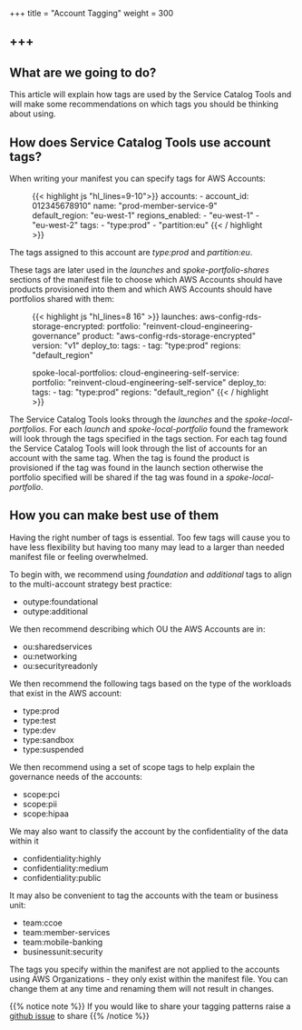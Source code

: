 +++
title = "Account Tagging"
weight = 300

+++
---

## What are we going to do?

This article will explain how tags are used by the Service Catalog Tools and will make some recommendations on which
tags you should be thinking about using.

## How does Service Catalog Tools use account tags?

When writing your manifest you can specify tags for AWS Accounts:

<figure>
  {{< highlight js "hl_lines=9-10">}}
accounts:
  - account_id: 012345678910"
    name: "prod-member-service-9"
    default_region: "eu-west-1"
    regions_enabled:
      - "eu-west-1"
      - "eu-west-2"
    tags:
      - "type:prod"
      - "partition:eu"
  {{< / highlight >}}
 </figure>
 
 The tags assigned to this account are *type:prod* and *partition:eu*.

These tags are later used in the *launches* and *spoke-portfolio-shares* sections of the manifest file to choose which 
AWS Accounts should have products provisioned into them and which AWS Accounts should have portfolios shared with them:

<figure>
  {{< highlight js "hl_lines=8 16" >}}
launches:
  aws-config-rds-storage-encrypted:
    portfolio: "reinvent-cloud-engineering-governance"
    product: "aws-config-rds-storage-encrypted"
    version: "v1"
    deploy_to:
      tags:
        - tag: "type:prod"
          regions: "default_region"

spoke-local-portfolios:
  cloud-engineering-self-service:
    portfolio: "reinvent-cloud-engineering-self-service"
    deploy_to:
      tags:
        - tag: "type:prod"
          regions: "default_region"
  {{< / highlight >}}
 </figure>          
 
The Service Catalog Tools looks through the *launches* and the *spoke-local-portfolios*.  For each *launch* and 
*spoke-local-portfolio* found the framework will look through the tags specified in the tags section.  For each tag found
the Service Catalog Tools will look through the list of accounts for an account with the same tag.  When the tag is found
the product is provisioned if the tag was found in the launch section otherwise the portfolio specified will be shared if
the tag was found in a *spoke-local-portfolio*.

## How you can make best use of them

Having the right number of tags is essential.  Too few tags will cause you to have less flexibility but having too many
may lead to a larger than needed manifest file or feeling overwhelmed.

To begin with, we recommend using *foundation* and *additional* tags to align to the multi-account strategy best practice:

- outype:foundational
- outype:additional

We then recommend describing which OU the AWS Accounts are in:

- ou:sharedservices
- ou:networking
- ou:securityreadonly

We then recommend the following tags based on the type of the workloads that exist in the AWS account:

- type:prod
- type:test
- type:dev
- type:sandbox
- type:suspended

We then recommend using a set of scope tags to help explain the governance needs of the accounts:

- scope:pci
- scope:pii
- scope:hipaa

We may also want to classify the account by the confidentiality of the data within it

- confidentiality:highly
- confidentiality:medium
- confidentiality:public

It may also be convenient to tag the accounts with the team or business unit:

- team:ccoe 
- team:member-services 
- team:mobile-banking 
- businessunit:security 

The tags you specify within the manifest are not applied to the accounts using AWS Organizations - they only exist
within the manifest file.  You can change them at any time and renaming them will not result in changes.

{{% notice note %}}
If you would like to share your tagging patterns raise a [github issue](https://github.com/aws-samples/aws-service-catalog-tools-workshop/issues) to share
{{% /notice %}}
